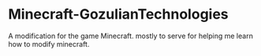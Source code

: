 # Minecraft-GozulianTechnologies
A modification for the game Minecraft. mostly to serve for helping me learn how to modify minecraft.
